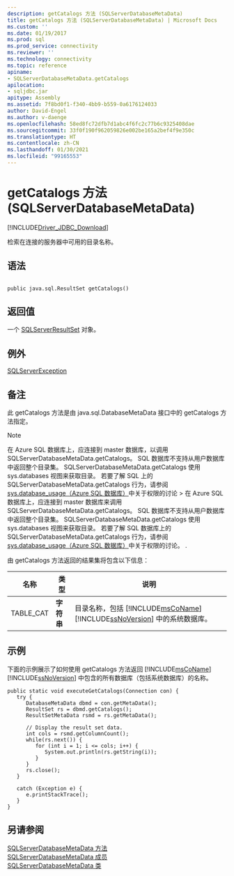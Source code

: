 ```yaml
---
description: getCatalogs 方法 (SQLServerDatabaseMetaData)
title: getCatalogs 方法 (SQLServerDatabaseMetaData) | Microsoft Docs
ms.custom: ''
ms.date: 01/19/2017
ms.prod: sql
ms.prod_service: connectivity
ms.reviewer: ''
ms.technology: connectivity
ms.topic: reference
apiname:
- SQLServerDatabaseMetaData.getCatalogs
apilocation:
- sqljdbc.jar
apitype: Assembly
ms.assetid: 7f8bd0f1-f340-4bb9-b559-0a6176124033
author: David-Engel
ms.author: v-daenge
ms.openlocfilehash: 58ed8fc72dfb7d1abc4f6fc2c77b6c9325408dae
ms.sourcegitcommit: 33f0f190f962059826e002be165a2bef4f9e350c
ms.translationtype: HT
ms.contentlocale: zh-CN
ms.lasthandoff: 01/30/2021
ms.locfileid: "99165553"
---
```

# <a name="getcatalogs-method-sqlserverdatabasemetadata"></a>getCatalogs 方法 (SQLServerDatabaseMetaData)
[!INCLUDE[Driver_JDBC_Download](../../../includes/driver_jdbc_download.md)]

  检索在连接的服务器中可用的目录名称。  
  
## <a name="syntax"></a>语法  
  
```  
  
public java.sql.ResultSet getCatalogs()  
```  
  
## <a name="return-value"></a>返回值  
 一个 [SQLServerResultSet](../../../connect/jdbc/reference/sqlserverresultset-class.md) 对象。  
  
## <a name="exceptions"></a>例外  
 [SQLServerException](../../../connect/jdbc/reference/sqlserverexception-class.md)  
  
## <a name="remarks"></a>备注  
 此 getCatalogs 方法是由 java.sql.DatabaseMetaData 接口中的 getCatalogs 方法指定。  
  
> [!NOTE]  
>  在 Azure SQL 数据库上，应连接到 master 数据库，以调用 SQLServerDatabaseMetaData.getCatalogs。 SQL 数据库不支持从用户数据库中返回整个目录集。 SQLServerDatabaseMetaData.getCatalogs 使用 sys.databases 视图来获取目录。 若要了解 SQL 上的 SQLServerDatabaseMetaData.getCatalogs 行为，请参阅 [sys.database_usage（Azure SQL 数据库）](../../../relational-databases/system-catalog-views/sys-database-usage-azure-sql-database.md)中关于权限的讨论 > 在 Azure SQL 数据库上，应连接到 master 数据库来调用 SQLServerDatabaseMetaData.getCatalogs。 SQL 数据库不支持从用户数据库中返回整个目录集。 SQLServerDatabaseMetaData.getCatalogs 使用 sys.databases 视图来获取目录。 若要了解 SQL 数据库上的 SQLServerDatabaseMetaData.getCatalogs 行为，请参阅 [sys.database_usage（Azure SQL 数据库）](../../../relational-databases/system-catalog-views/sys-database-usage-azure-sql-database.md)中关于权限的讨论。                      .  
  
 由 getCatalogs 方法返回的结果集将包含以下信息：  
  
|名称|类型|说明|  
|----------|----------|-----------------|  
|TABLE_CAT|**字符串**|目录名称，包括 [!INCLUDE[msCoName](../../../includes/msconame_md.md)] [!INCLUDE[ssNoVersion](../../../includes/ssnoversion-md.md)] 中的系统数据库。|  
  
## <a name="example"></a>示例  
 下面的示例展示了如何使用 getCatalogs 方法返回 [!INCLUDE[msCoName](../../../includes/msconame_md.md)] [!INCLUDE[ssNoVersion](../../../includes/ssnoversion-md.md)] 中包含的所有数据库（包括系统数据库）的名称。  
  
```  
public static void executeGetCatalogs(Connection con) {  
   try {  
      DatabaseMetaData dbmd = con.getMetaData();  
      ResultSet rs = dbmd.getCatalogs();  
      ResultSetMetaData rsmd = rs.getMetaData();  
  
      // Display the result set data.  
      int cols = rsmd.getColumnCount();  
      while(rs.next()) {  
         for (int i = 1; i <= cols; i++) {  
            System.out.println(rs.getString(i));  
         }  
      }  
      rs.close();  
   }   
  
   catch (Exception e) {  
      e.printStackTrace();  
   }  
}  
```  
  
## <a name="see-also"></a>另请参阅  
 [SQLServerDatabaseMetaData 方法](../../../connect/jdbc/reference/sqlserverdatabasemetadata-methods.md)   
 [SQLServerDatabaseMetaData 成员](../../../connect/jdbc/reference/sqlserverdatabasemetadata-members.md)   
 [SQLServerDatabaseMetaData 类](../../../connect/jdbc/reference/sqlserverdatabasemetadata-class.md)  
  
  
